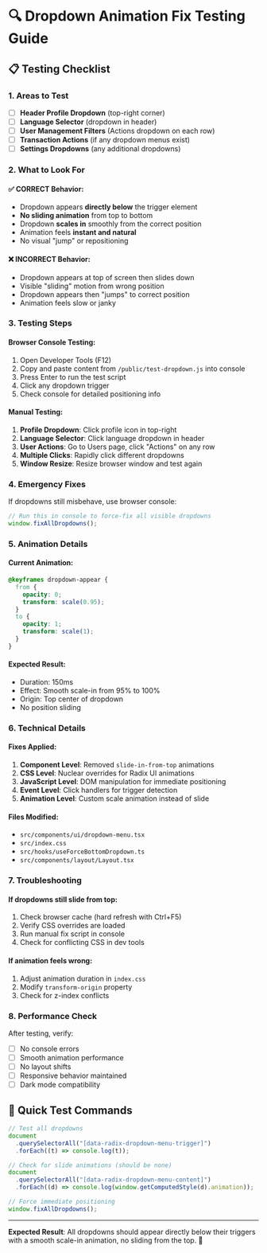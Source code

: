 # 🔍 Dropdown Animation Fix Testing Guide

## 📋 Testing Checklist

### 1. Areas to Test

- [ ] **Header Profile Dropdown** (top-right corner)
- [ ] **Language Selector** (dropdown in header)
- [ ] **User Management Filters** (Actions dropdown on each row)
- [ ] **Transaction Actions** (if any dropdown menus exist)
- [ ] **Settings Dropdowns** (any additional dropdowns)

### 2. What to Look For

#### ✅ CORRECT Behavior:

- Dropdown appears **directly below** the trigger element
- **No sliding animation** from top to bottom
- Dropdown **scales in** smoothly from the correct position
- Animation feels **instant and natural**
- No visual "jump" or repositioning

#### ❌ INCORRECT Behavior:

- Dropdown appears at top of screen then slides down
- Visible "sliding" motion from wrong position
- Dropdown appears then "jumps" to correct position
- Animation feels slow or janky

### 3. Testing Steps

#### Browser Console Testing:

1. Open Developer Tools (F12)
2. Copy and paste content from `/public/test-dropdown.js` into console
3. Press Enter to run the test script
4. Click any dropdown trigger
5. Check console for detailed positioning info

#### Manual Testing:

1. **Profile Dropdown**: Click profile icon in top-right
2. **Language Selector**: Click language dropdown in header
3. **User Actions**: Go to Users page, click "Actions" on any row
4. **Multiple Clicks**: Rapidly click different dropdowns
5. **Window Resize**: Resize browser window and test again

### 4. Emergency Fixes

If dropdowns still misbehave, use browser console:

```javascript
// Run this in console to force-fix all visible dropdowns
window.fixAllDropdowns();
```

### 5. Animation Details

#### Current Animation:

```css
@keyframes dropdown-appear {
  from {
    opacity: 0;
    transform: scale(0.95);
  }
  to {
    opacity: 1;
    transform: scale(1);
  }
}
```

#### Expected Result:

- Duration: 150ms
- Effect: Smooth scale-in from 95% to 100%
- Origin: Top center of dropdown
- No position sliding

### 6. Technical Details

#### Fixes Applied:

1. **Component Level**: Removed `slide-in-from-top` animations
2. **CSS Level**: Nuclear overrides for Radix UI animations
3. **JavaScript Level**: DOM manipulation for immediate positioning
4. **Event Level**: Click handlers for trigger detection
5. **Animation Level**: Custom scale animation instead of slide

#### Files Modified:

- `src/components/ui/dropdown-menu.tsx`
- `src/index.css`
- `src/hooks/useForceBottomDropdown.ts`
- `src/components/layout/Layout.tsx`

### 7. Troubleshooting

#### If dropdowns still slide from top:

1. Check browser cache (hard refresh with Ctrl+F5)
2. Verify CSS overrides are loaded
3. Run manual fix script in console
4. Check for conflicting CSS in dev tools

#### If animation feels wrong:

1. Adjust animation duration in `index.css`
2. Modify `transform-origin` property
3. Check for z-index conflicts

### 8. Performance Check

After testing, verify:

- [ ] No console errors
- [ ] Smooth animation performance
- [ ] No layout shifts
- [ ] Responsive behavior maintained
- [ ] Dark mode compatibility

## 🚀 Quick Test Commands

```javascript
// Test all dropdowns
document
  .querySelectorAll("[data-radix-dropdown-menu-trigger]")
  .forEach((t) => console.log(t));

// Check for slide animations (should be none)
document
  .querySelectorAll("[data-radix-dropdown-menu-content]")
  .forEach((d) => console.log(window.getComputedStyle(d).animation));

// Force immediate positioning
window.fixAllDropdowns();
```

---

**Expected Result**: All dropdowns should appear directly below their triggers with a smooth scale-in animation, no sliding from the top. 🎯
